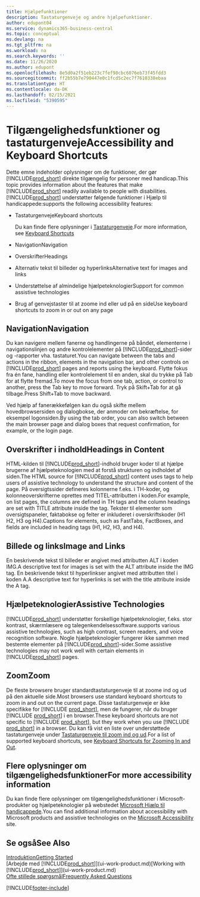 ```yaml
---
title: Hjælpefunktioner
description: Tastaturgenveje og andre hjælpefunktioner.
author: edupont04
ms.service: dynamics365-business-central
ms.topic: conceptual
ms.devlang: na
ms.tgt_pltfrm: na
ms.workload: na
ms.search.keywords: ''
ms.date: 11/26/2020
ms.author: edupont
ms.openlocfilehash: 8e5d0a2f51eb223c7fef98cbc6076eb73f45fdd3
ms.sourcegitcommit: ff2b55b7e790447e0c1fcd5c2ec7f7610338ebaa
ms.translationtype: HT
ms.contentlocale: da-DK
ms.lasthandoff: 02/15/2021
ms.locfileid: "5390595"
---
```

# <a name="accessibility-and-keyboard-shortcuts"></a><span data-ttu-id="c7283-103">Tilgængelighedsfunktioner og tastaturgenveje</span><span class="sxs-lookup"><span data-stu-id="c7283-103">Accessibility and Keyboard Shortcuts</span></span>

<span data-ttu-id="c7283-104">Dette emne indeholder oplysninger om de funktioner, der gør [!INCLUDE[prod_short](includes/prod_short.md)] direkte tilgængelig for personer med handicap.</span><span class="sxs-lookup"><span data-stu-id="c7283-104">This topic provides information about the features that make [!INCLUDE[prod_short](includes/prod_short.md)] readily available to people with disabilities.</span></span> [!INCLUDE[prod_short](includes/prod_short.md)] <span data-ttu-id="c7283-105">understøtter følgende funktioner i Hjælp til handicappede:</span><span class="sxs-lookup"><span data-stu-id="c7283-105">supports the following accessibility features:</span></span>  

- <span data-ttu-id="c7283-106">Tastaturgenveje</span><span class="sxs-lookup"><span data-stu-id="c7283-106">Keyboard shortcuts</span></span>

    <span data-ttu-id="c7283-107">Du kan finde flere oplysninger i [Tastaturgenveje](keyboard-shortcuts.md).</span><span class="sxs-lookup"><span data-stu-id="c7283-107">For more information, see [Keyboard Shortcuts](keyboard-shortcuts.md)</span></span>

- <span data-ttu-id="c7283-108">Navigation</span><span class="sxs-lookup"><span data-stu-id="c7283-108">Navigation</span></span>  

- <span data-ttu-id="c7283-109">Overskrifter</span><span class="sxs-lookup"><span data-stu-id="c7283-109">Headings</span></span>  

- <span data-ttu-id="c7283-110">Alternativ tekst til billeder og hyperlinks</span><span class="sxs-lookup"><span data-stu-id="c7283-110">Alternative text for images and links</span></span>  

- <span data-ttu-id="c7283-111">Understøttelse af almindelige hjælpeteknologier</span><span class="sxs-lookup"><span data-stu-id="c7283-111">Support for common assistive technologies</span></span>  

- <span data-ttu-id="c7283-112">Brug af genvejstaster til at zoome ind eller ud på en side</span><span class="sxs-lookup"><span data-stu-id="c7283-112">Use keyboard shortcuts to zoom in or out on any page</span></span>

<!-- moved to separate article
##  <a name="Keyboard"></a> Keyboard Shortcuts in the browser
 [!INCLUDE[prod_short](includes/prod_short.md)] supports the keyboard shortcuts that are supported by most web browsers. The keyboard shortcuts described here refer to the U.S. keyboard layout. The layout of the keys on other keyboards may not correspond exactly to the keys on a U.S. keyboard.  

|To do this|Press|  
|----------------|-----------|  
|To move focus to the next or previous control or element on a page, such as buttons, fields, or items in a list.|Tab, Shift+Tab|  
|To enable or access the element or control that is in focus.|Enter|  
|To scroll items up and down in a list.|Up Arrow, Down Arrow|  
|To scroll columns of an item left and right in a list.|Left Arrow, Right Arrow|  
|To open a drop-down list or look up a value for a field.|Alt+Down Arrow|  
|To move focus to the next element outside the list.|Ctrl + Enter|  
|To see the transactions that resulted in a calculated value in a field.|Alt+Right Arrow|  

-->

## <a name="navigation"></a><a name="Navigation"></a> <span data-ttu-id="c7283-113">Navigation</span><span class="sxs-lookup"><span data-stu-id="c7283-113">Navigation</span></span>  
 <span data-ttu-id="c7283-114">Du kan navigere mellem fanerne og handlingerne på båndet, elementerne i navigationslinjen og andre kontrolelementer på [!INCLUDE[prod_short](includes/prod_short.md)]-sider og -rapporter vha. tastaturet.</span><span class="sxs-lookup"><span data-stu-id="c7283-114">You can navigate between the tabs and actions in the ribbon, elements in the navigation bar, and other controls on [!INCLUDE[prod_short](includes/prod_short.md)] pages and reports using the keyboard.</span></span> <span data-ttu-id="c7283-115">Flytte fokus fra én fane, handling eller kontrolelement til en anden, skal du trykke på Tab for at flytte fremad.</span><span class="sxs-lookup"><span data-stu-id="c7283-115">To move the focus from one tab, action, or control to another, press the Tab key to move forward.</span></span> <span data-ttu-id="c7283-116">Tryk på Skift+Tab for at gå tilbage.</span><span class="sxs-lookup"><span data-stu-id="c7283-116">Press Shift+Tab to move backward.</span></span>  

 <span data-ttu-id="c7283-117">Ved hjælp af fanerækkefølgen kan du også skifte mellem hovedbrowsersiden og dialogbokse, der anmoder om bekræftelse, for eksempel logonsiden.</span><span class="sxs-lookup"><span data-stu-id="c7283-117">By using the tab order, you can also switch between the main browser page and dialog boxes that request confirmation, for example, or the login page.</span></span>  

## <a name="headings-in-content"></a><a name="Headings"></a> <span data-ttu-id="c7283-118">Overskrifter i indhold</span><span class="sxs-lookup"><span data-stu-id="c7283-118">Headings in Content</span></span>
 
 <span data-ttu-id="c7283-119">HTML-kilden til [!INCLUDE[prod_short](includes/prod_short.md)]-indhold bruger koder til at hjælpe brugerne af hjælpeteknologien med at forstå strukturen og indholdet af siden.</span><span class="sxs-lookup"><span data-stu-id="c7283-119">The HTML source for [!INCLUDE[prod_short](includes/prod_short.md)] content uses tags to help users of assistive technology to understand the structure and content of the page.</span></span> <span data-ttu-id="c7283-120">På oversigtssider defineres kolonnerne f.eks. i TH-koder, og kolonneoverskrifterne oprettes med TITEL-attributten i koden.</span><span class="sxs-lookup"><span data-stu-id="c7283-120">For example, on list pages, the columns are defined in TH tags and the column headings are set with TITLE attribute inside the tag.</span></span> <span data-ttu-id="c7283-121">Tekster til elementer som oversigtspaneler, faktabokse og felter er inkluderet i overskriftskoder (H1 H2, H3 og H4).</span><span class="sxs-lookup"><span data-stu-id="c7283-121">Captions for elements, such as FastTabs, FactBoxes, and fields are included in heading tags (H1, H2, H3, and H4).</span></span>  

## <a name="image-and-links"></a><a name="Images"></a> <span data-ttu-id="c7283-122">Billede og links</span><span class="sxs-lookup"><span data-stu-id="c7283-122">Image and Links</span></span>

 <span data-ttu-id="c7283-123">En beskrivende tekst til billeder er angivet med attributten ALT i koden IMG.</span><span class="sxs-lookup"><span data-stu-id="c7283-123">A descriptive text for images is set with the ALT attribute inside the IMG tag.</span></span> <span data-ttu-id="c7283-124">En beskrivende tekst til hyperlinkser angivet med attributten titel i koden A.</span><span class="sxs-lookup"><span data-stu-id="c7283-124">A descriptive text for hyperlinks is set with the title attribute inside the A tag.</span></span>  

## <a name="assistive-technologies"></a><a name="AssistiveTech"></a> <span data-ttu-id="c7283-125">Hjælpeteknologier</span><span class="sxs-lookup"><span data-stu-id="c7283-125">Assistive Technologies</span></span>

[!INCLUDE[prod_short](includes/prod_short.md)] <span data-ttu-id="c7283-126">understøtter forskellige hjælpeteknologier, f.eks. stor kontrast, skærmlæsere og talegenkendelsessoftware.</span><span class="sxs-lookup"><span data-stu-id="c7283-126">supports various assistive technologies, such as high contrast, screen readers, and voice recognition software.</span></span> <span data-ttu-id="c7283-127">Nogle hjælpeteknologier fungerer ikke sammen med bestemte elementer på [!INCLUDE[prod_short](includes/prod_short.md)]-sider.</span><span class="sxs-lookup"><span data-stu-id="c7283-127">Some assistive technologies may not work well with certain elements in [!INCLUDE[prod_short](includes/prod_short.md)] pages.</span></span>  

## <a name="zoom"></a><a name="zoom"></a> <span data-ttu-id="c7283-128">Zoom</span><span class="sxs-lookup"><span data-stu-id="c7283-128">Zoom</span></span>

<span data-ttu-id="c7283-129">De fleste browsere bruger standardtastaturgenveje til at zoome ind og ud på den aktuelle side.</span><span class="sxs-lookup"><span data-stu-id="c7283-129">Most browsers use standard keyboard shortcuts to zoom in and out on the current page.</span></span> <span data-ttu-id="c7283-130">Disse tastaturgenveje er ikke specifikke for [!INCLUDE [prod_short](includes/prod_short.md)], men de fungerer, når du bruger [!INCLUDE [prod_short](includes/prod_short.md)] i en browser.</span><span class="sxs-lookup"><span data-stu-id="c7283-130">These keyboard shortcuts are not specific to [!INCLUDE [prod_short](includes/prod_short.md)], but they work when you use [!INCLUDE [prod_short](includes/prod_short.md)] in a browser.</span></span> <span data-ttu-id="c7283-131">Du kan få vist en liste over understøttede tastaturgenveje under [Tastaturgenveje til zoom ind og ud](keyboard-shortcuts.md#zoomshortcuts).</span><span class="sxs-lookup"><span data-stu-id="c7283-131">For a list of supported keyboard shortcuts, see [Keyboard Shortcuts for Zooming In and Out](keyboard-shortcuts.md#zoomshortcuts).</span></span>  

## <a name="for-more-accessibility-information"></a><span data-ttu-id="c7283-132">Flere oplysninger om tilgængelighedsfunktioner</span><span class="sxs-lookup"><span data-stu-id="c7283-132">For more accessibility information</span></span>

<span data-ttu-id="c7283-133">Du kan finde flere oplysninger om tilgængelighedsfunktioner i Microsoft-produkter og hjælpeteknologier på webstedet [Microsoft Hjælp til handicappede](https://go.microsoft.com/fwlink/?LinkId=262160).</span><span class="sxs-lookup"><span data-stu-id="c7283-133">You can find additional information about accessibility with Microsoft products and assistive technologies on the [Microsoft Accessibility](https://go.microsoft.com/fwlink/?LinkId=262160) site.</span></span>

## <a name="see-also"></a><span data-ttu-id="c7283-134">Se også</span><span class="sxs-lookup"><span data-stu-id="c7283-134">See Also</span></span>

[<span data-ttu-id="c7283-135">Introduktion</span><span class="sxs-lookup"><span data-stu-id="c7283-135">Getting Started</span></span>](product-get-started.md)  
<span data-ttu-id="c7283-136">[Arbejde med [!INCLUDE[prod_short](includes/prod_short.md)]](ui-work-product.md)</span><span class="sxs-lookup"><span data-stu-id="c7283-136">[Working with [!INCLUDE[prod_short](includes/prod_short.md)]](ui-work-product.md)</span></span>  
[<span data-ttu-id="c7283-137">Ofte stillede spørgsmål</span><span class="sxs-lookup"><span data-stu-id="c7283-137">Frequently Asked Questions</span></span>](across-faq.md)  


[!INCLUDE[footer-include](includes/footer-banner.md)]